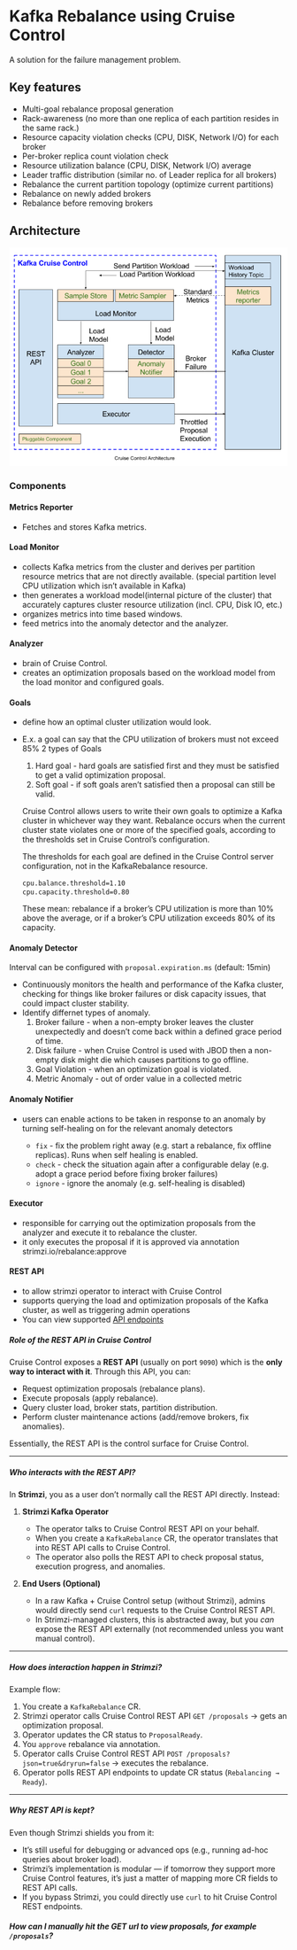 # Kafka Rebalance using Cruise Control

A solution for the failure management problem.

## Key features

- Multi-goal rebalance proposal generation
- Rack-awareness (no more than one replica of each partition resides in the same rack.)
- Resource capacity violation checks (CPU, DISK, Network I/O) for each broker
- Per-broker replica count violation check
- Resource utilization balance (CPU, DISK, Network I/O) average
- Leader traffic distribution (similar no. of Leader replica for all brokers)
- Rebalance the current partition topology (optimize current partitions)
- Rebalance on newly added brokers
- Rebalance before removing brokers

## Architecture

![Cruise Control Architecture](https://github.com/linkedin/cruise-control/raw/migrate_to_kafka_2_4/docs/images/architecture.png)

### Components

#### Metrics Reporter

- Fetches and stores Kafka metrics.

#### Load Monitor

- collects Kafka metrics from the cluster and derives per partition resource metrics that are not directly available. (special partition level CPU utilization which isn’t available in Kafka)
- then generates a workload model(internal picture of the cluster) that accurately captures cluster resource utilization (incl. CPU, Disk IO, etc.)
- organizes metrics into time based windows.
- feed metrics into the anomaly detector and the analyzer.

#### Analyzer

- brain of Cruise Control.
- creates an optimization proposals based on the workload model from the load monitor and configured goals.

#### Goals

- define how an optimal cluster utilization would look.
- E.x. a goal can say that the CPU utilization of brokers must not exceed 85%
  2 types of Goals
    1) Hard goal - hard goals are satisfied first and they must be satisfied to get a valid optimization proposal.
    2) Soft goal - if soft goals aren’t satisfied then a proposal can still be valid.

  Cruise Control allows users to write their own goals to optimize a Kafka cluster in whichever way they want.
  Rebalance occurs when the current cluster state violates one or more of the specified goals, according to the thresholds set in Cruise Control’s configuration.

  The thresholds for each goal are defined in the Cruise Control server configuration, not in the KafkaRebalance resource.

  ```properties
  cpu.balance.threshold=1.10
  cpu.capacity.threshold=0.80
  ```

  These mean: rebalance if a broker’s CPU utilization is more than 10% above the average, or if a broker’s CPU utilization exceeds 80% of its capacity.

#### Anomaly Detector

Interval can be configured with `proposal.expiration.ms` (default: 15min)

- Continuously monitors the health and performance of the Kafka cluster, checking for things like broker failures or disk capacity issues, that could impact cluster stability.
- Identify differnet types of anomaly.
  1. Broker failure - when a non-empty broker leaves the cluster unexpectedly and doesn’t come back within a defined grace period of time.
  2. Disk failure - when Cruise Control is used with JBOD then a non-empty disk might die which causes partitions to go offline.
  3. Goal Violation - when an optimization goal is violated.
  4. Metric Anomaly - out of order value in a collected metric

#### Anomaly Notifier

- users can enable actions to be taken in response to an anomaly by turning self-healing on for the relevant anomaly detectors

  - `fix` - fix the problem right away (e.g. start a rebalance, fix offline replicas). Runs when self healing is enabled.
  - `check` - check the situation again after a configurable delay (e.g. adopt a grace period before fixing broker failures)
  - `ignore` - ignore the anomaly (e.g. self-healing is disabled)

#### Executor

- responsible for carrying out the optimization proposals from the analyzer and execute it to rebalance the cluster.
- it only executes the proposal if it is approved via annotation strimzi.io/rebalance:approve

#### REST API

- to allow strimzi operator to interact with Cruise Control
- supports querying the load and optimization proposals of the Kafka cluster, as well as triggering admin operations
- You can view supported [API endpoints](https://github.com/linkedin/cruise-control/wiki/REST-APIs)

##### Role of the REST API in Cruise Control

Cruise Control exposes a **REST API** (usually on port `9090`) which is the **only way to interact with it**.
Through this API, you can:

- Request optimization proposals (rebalance plans).
- Execute proposals (apply rebalance).
- Query cluster load, broker stats, partition distribution.
- Perform cluster maintenance actions (add/remove brokers, fix anomalies).

Essentially, the REST API is the control surface for Cruise Control.

---

##### Who interacts with the REST API?

In **Strimzi**, you as a user don’t normally call the REST API directly. Instead:

1. **Strimzi Kafka Operator**

   - The operator talks to Cruise Control REST API on your behalf.
   - When you create a `KafkaRebalance` CR, the operator translates that into REST API calls to Cruise Control.
   - The operator also polls the REST API to check proposal status, execution progress, and anomalies.

2. **End Users (Optional)**

   - In a raw Kafka + Cruise Control setup (without Strimzi), admins would directly send `curl` requests to the Cruise Control REST API.
   - In Strimzi-managed clusters, this is abstracted away, but you *can* expose the REST API externally (not recommended unless you want manual control).

---

##### How does interaction happen in Strimzi?

Example flow:

1. You create a `KafkaRebalance` CR.
2. Strimzi operator calls Cruise Control REST API `GET /proposals` → gets an optimization proposal.
3. Operator updates the CR status to `ProposalReady`.
4. You `approve` rebalance via annotation.
5. Operator calls Cruise Control REST API `POST /proposals?json=true&dryrun=false` → executes the rebalance.
6. Operator polls REST API endpoints to update CR status (`Rebalancing → Ready`).

---

##### Why REST API is kept?

Even though Strimzi shields you from it:

- It’s still useful for debugging or advanced ops (e.g., running ad-hoc queries about broker load).
- Strimzi’s implementation is modular — if tomorrow they support more Cruise Control features, it’s just a matter of mapping more CR fields to REST API calls.
- If you bypass Strimzi, you could directly use `curl` to hit Cruise Control REST endpoints.

##### How can I manually hit the GET url to view proposals, for example `/proposals`?
